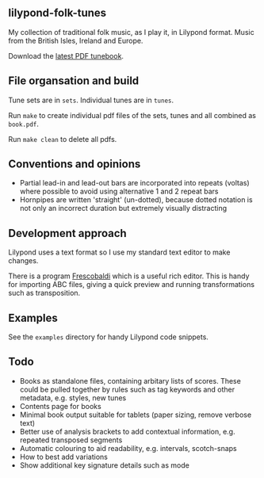 lilypond-folk-tunes
---

My collection of traditional folk music, as I play it, in Lilypond format. Music from the British Isles, Ireland and Europe.

Download the [latest PDF tunebook](https://github.com/JamesBarwell/lilypond-folk-tunes/releases/latest/download/book.pdf).


## File organsation and build

Tune sets are in `sets`. Individual tunes are in `tunes`.

Run `make` to create individual pdf files of the sets, tunes and all combined as `book.pdf`.

Run `make clean` to delete all pdfs.


## Conventions and opinions

- Partial lead-in and lead-out bars are incorporated into repeats (voltas) where possible to avoid using alternative 1 and 2 repeat bars
- Hornpipes are written 'straight' (un-dotted), because dotted notation is not only an incorrect duration but extremely visually distracting


## Development approach

Lilypond uses a text format so I use my standard text editor to make changes.

There is a program [Frescobaldi](https://frescobaldi.org/) which is a useful rich editor. This is handy for importing ABC files, giving a quick preview and running transformations such as transposition.


## Examples

See the `examples` directory for handy Lilypond code snippets.


## Todo

- Books as standalone files, containing arbitary lists of scores. These could be pulled together by rules such as tag keywords and other metadata, e.g. styles, new tunes
- Contents page for books
- Minimal book output suitable for tablets (paper sizing, remove verbose text)
- Better use of analysis brackets to add contextual information, e.g. repeated transposed segments
- Automatic colouring to aid readability, e.g. intervals, scotch-snaps
- How to best add variations
- Show additional key signature details such as mode
